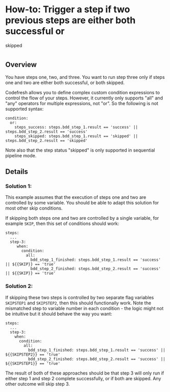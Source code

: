 # How-to: Trigger a step if two previous steps are either both successful or
skipped

#

## Overview

You have steps one, two, and three. You want to run step three only if steps
one and two are either both successful, or both skipped.

Codefresh allows you to define complex custom condition expressions to control
the flow of your steps. However, it currently only supports "all" and "any"
operators for multiple expressions, not "or". So the following is not
supported syntax:

    
    
    condition:
      or:
        steps_success: steps.bdd_step_1.result == 'success' || steps.bdd_step_2.result == 'success'
        steps_skipped: steps.bdd_step_1.result == 'skipped' || steps.bdd_step_2.result == 'skipped'
    

Note also that the step status "skipped" is only supported in sequential
pipeline mode.

## Details

### Solution 1:

This example assumes that the execution of steps one and two are controlled by
some variable. You should be able to adapt this solution for most other skip
conditions.

If skipping both steps one and two are controlled by a single variable, for
example `SKIP`, then this set of conditions should work:

    
    
    steps:
      ...
      step-3:
         when:
           condition:
             all:
               bdd_step_1_finished: steps.bdd_step_1.result == 'success' || ${{SKIP}} == 'true'
               bdd_step_2_finished: steps.bdd_step_2.result == 'success' || ${{SKIP}} == 'true'
    

### Solution 2:

If skipping these two steps is controlled by two separate flag variables
`SKIPSTEP1` and `SKIPSTEP2`, then this should functionally work. Note the
mismatched step to variable number in each condition - the logic might not be
intuitive but it should behave the way you want:

    
    
    steps:
      ...
      step-3:
        when:
          condition:
            all:
              bdd_step_1_finished: steps.bdd_step_1.result == 'success' || ${{SKIPSTEP2}} == 'true'
              bdd_step_2_finished: steps.bdd_step_2.result == 'success' || ${{SKIPSTEP1}} == 'true'
    

The result of both of these approaches should be that step 3 will only run if
either step 1 and step 2 complete successfully, or if both are skipped. Any
other outcome will skip step 3.

